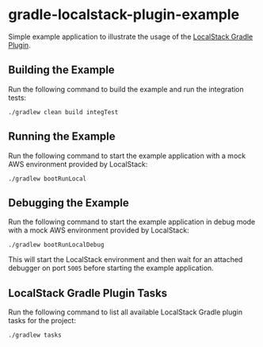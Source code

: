 # gradle-localstack-plugin-example
Simple example application to illustrate the usage of the [LocalStack Gradle Plugin](../gradle-localstack-plugin).

## Building the Example
Run the following command to build the example and run the integration tests:

    ./gradlew clean build integTest

## Running the Example
Run the following command to start the example application with a mock AWS environment provided by LocalStack:

    ./gradlew bootRunLocal

## Debugging the Example
Run the following command to start the example application in debug mode with a mock AWS environment provided by LocalStack:

    ./gradlew bootRunLocalDebug

This will start the LocalStack environment and then wait for an attached debugger on port `5005` before starting the example application.

## LocalStack Gradle Plugin Tasks
Run the following command to list all available LocalStack Gradle plugin tasks for the project:

    ./gradlew tasks
